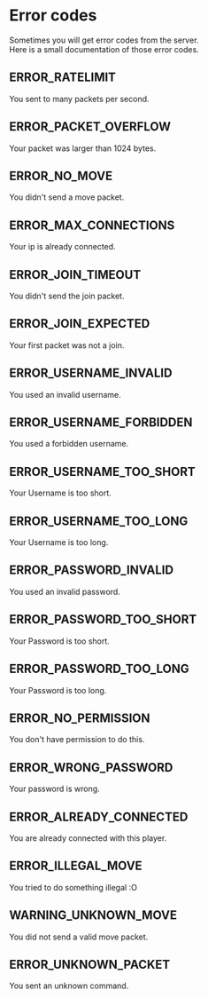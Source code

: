 # Error codes

Sometimes you will get error codes from the server.  
Here is a small documentation of those error codes.

## ERROR_RATELIMIT
You sent to many packets per second.

## ERROR_PACKET_OVERFLOW
Your packet was larger than 1024 bytes.

## ERROR_NO_MOVE
You didn't send a move packet.

## ERROR_MAX_CONNECTIONS
Your ip is already connected.

## ERROR_JOIN_TIMEOUT
You didn't send the join packet.

## ERROR_JOIN_EXPECTED
Your first packet was not a join.

## ERROR_USERNAME_INVALID
You used an invalid username.

## ERROR_USERNAME_FORBIDDEN
You used a forbidden username.

## ERROR_USERNAME_TOO_SHORT
Your Username is too short.

## ERROR_USERNAME_TOO_LONG
Your Username is too long.

## ERROR_PASSWORD_INVALID
You used an invalid password.

## ERROR_PASSWORD_TOO_SHORT
Your Password is too short.

## ERROR_PASSWORD_TOO_LONG
Your Password is too long.

## ERROR_NO_PERMISSION
You don't have permission to do this.

## ERROR_WRONG_PASSWORD
Your password is wrong.

## ERROR_ALREADY_CONNECTED
You are already connected with this player.

## ERROR_ILLEGAL_MOVE
You tried to do something illegal :O

## WARNING_UNKNOWN_MOVE
You did not send a valid move packet.

## ERROR_UNKNOWN_PACKET
You sent an unknown command.
